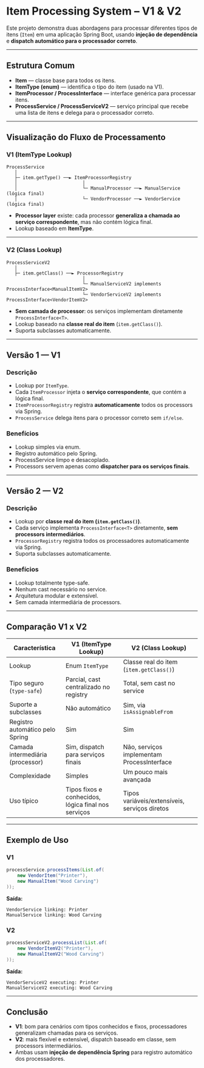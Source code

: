 # Item Processing System – V1 & V2

Este projeto demonstra duas abordagens para processar diferentes tipos de itens (`Item`) em uma aplicação Spring Boot, usando **injeção de dependência** e **dispatch automático para o processador correto**.

---

## Estrutura Comum

- **Item** — classe base para todos os itens.
- **ItemType (enum)** — identifica o tipo do item (usado na V1).  
- **ItemProcessor<T extends Item> / ProcessInterface<T>** — interface genérica para processar itens.  
- **ProcessService / ProcessServiceV2** — serviço principal que recebe uma lista de itens e delega para o processador correto.

---

## Visualização do Fluxo de Processamento

### V1 (ItemType Lookup)

```
ProcessService
   │
   ├─ item.getType() ──► ItemProcessorRegistry
   │                        │
   │                        └─ ManualProcessor ──► ManualService (lógica final)
   │                        └─ VendorProcessor ──► VendorService (lógica final)
```

- **Processor layer** existe: cada processor **generaliza a chamada ao serviço correspondente**, mas não contém lógica final.  
- Lookup baseado em **ItemType**.

---

### V2 (Class Lookup)

```
ProcessServiceV2
   │
   ├─ item.getClass() ──► ProcessorRegistry
                            │
                            └─ ManualServiceV2 implements ProcessInterface<ManualItemV2>
                            └─ VendorServiceV2 implements ProcessInterface<VendorItemV2>
```

- **Sem camada de processor**: os serviços implementam diretamente `ProcessInterface<T>`.  
- Lookup baseado na **classe real do item** (`item.getClass()`).  
- Suporta subclasses automaticamente.

---

## Versão 1 — V1

### Descrição

- Lookup por `ItemType`.  
- Cada `ItemProcessor` injeta o **serviço correspondente**, que contém a lógica final.  
- `ItemProcessorRegistry` registra **automaticamente** todos os processors via Spring.  
- `ProcessService` delega itens para o processor correto sem `if/else`.

### Benefícios

- Lookup simples via enum.  
- Registro automático pelo Spring.  
- ProcessService limpo e desacoplado.  
- Processors servem apenas como **dispatcher para os serviços finais**.

---

## Versão 2 — V2

### Descrição

- Lookup por **classe real do item (`item.getClass()`)**.  
- Cada serviço implementa `ProcessInterface<T>` diretamente, **sem processors intermediários**.  
- `ProcessorRegistry` registra todos os processadores automaticamente via Spring.  
- Suporta subclasses automaticamente.

### Benefícios

- Lookup totalmente type-safe.  
- Nenhum cast necessário no service.  
- Arquitetura modular e extensível.  
- Sem camada intermediária de processors.

---

## Comparação V1 x V2

| Característica                   | V1 (ItemType Lookup)                              | V2 (Class Lookup)                          |
|----------------------------------|--------------------------------------------------|-------------------------------------------|
| Lookup                           | Enum `ItemType`                                  | Classe real do item (`item.getClass()`)   |
| Tipo seguro (`type-safe`)         | Parcial, cast centralizado no registry           | Total, sem cast no service                 |
| Suporte a subclasses             | Não automático                                   | Sim, via `isAssignableFrom`                |
| Registro automático pelo Spring  | Sim                                              | Sim                                       |
| Camada intermediária (processor) | Sim, dispatch para serviços finais               | Não, serviços implementam ProcessInterface |
| Complexidade                      | Simples                                          | Um pouco mais avançada                     |
| Uso típico                        | Tipos fixos e conhecidos, lógica final nos serviços | Tipos variáveis/extensíveis, serviços diretos |

---

## Exemplo de Uso

### V1

```java
processService.processItems(List.of(
    new VendorItem("Printer"),
    new ManualItem("Wood Carving")
));
```

**Saída:**

```
VendorService linking: Printer
ManualService linking: Wood Carving
```

### V2

```java
processServiceV2.processList(List.of(
    new VendorItemV2("Printer"),
    new ManualItemV2("Wood Carving")
));
```

**Saída:**

```
VendorServiceV2 executing: Printer
ManualServiceV2 executing: Wood Carving
```

---

## Conclusão

- **V1**: bom para cenários com tipos conhecidos e fixos, processadores generalizam chamadas para os serviços.  
- **V2**: mais flexível e extensível, dispatch baseado em classe, sem processors intermediários.  
- Ambas usam **injeção de dependência Spring** para registro automático dos processadores.  

